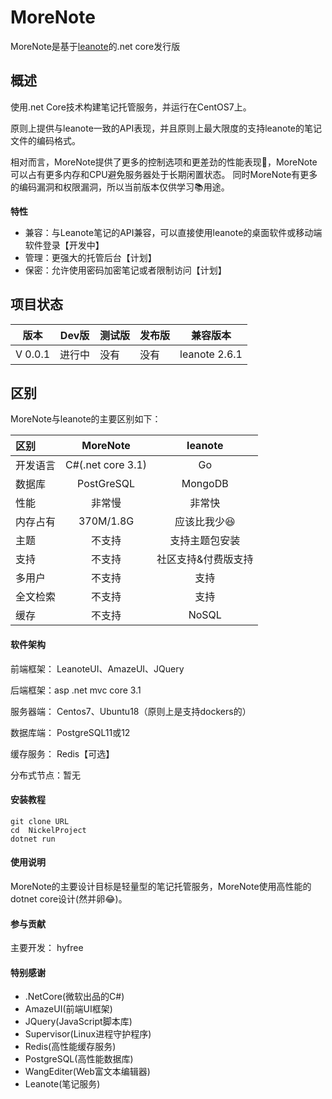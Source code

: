 # MoreNote

MoreNote是基于[leanote](https://github.com/leanote/leanote)的.net core发行版


## 概述

使用.net Core技术构建笔记托管服务，并运行在CentOS7上。


原则上提供与leanote一致的API表现，并且原则上最大限度的支持leanote的笔记文件的编码格式。

相对而言，MoreNote提供了更多的控制选项和更差劲的性能表现👏，MoreNote可以占有更多内存和CPU避免服务器处于长期闲置状态。
同时MoreNote有更多的编码漏洞和权限漏洞，所以当前版本仅供学习📚用途。

**特性**

* 兼容：与Leanote笔记的API兼容，可以直接使用leanote的桌面软件或移动端软件登录【开发中】
* 管理：更强大的托管后台【计划】
* 保密：允许使用密码加密笔记或者限制访问【计划】



## 项目状态


|  版本   | Dev版  | 测试版|发布版|兼容版本|
|  ----    | ----  |---- |---- | --- |
| V 0.0.1  |进行中 |   没有|   没有|leanote 2.6.1|


## 区别

MoreNote与leanote的主要区别如下：

| 区别| MoreNote | leanote |
| :----- | :----: | :----: |
| 开发语言 | C#(.net core 3.1) | Go |
| 数据库 | PostGreSQL | MongoDB  |
| 性能 | 非常慢 | 非常快  |
| 内存占有 | 370M/1.8G | 应该比我少😆  |
| 主题 | 不支持 | 支持主题包安装  |
| 支持 | 不支持 | 社区支持&付费版支持  |
| 多用户 | 不支持 | 支持  |
| 全文检索 | 不支持 | 支持  |
| 缓存 | 不支持 | NoSQL  |




#### 软件架构
前端框架： LeanoteUI、AmazeUI、JQuery

后端框架：asp .net mvc core 3.1

服务器端： Centos7、Ubuntu18（原则上是支持dockers的）

数据库端： PostgreSQL11或12

缓存服务： Redis【可选】  

分布式节点：暂无

#### 安装教程

```ssh
git clone URL
cd  NickelProject
dotnet run
```

#### 使用说明
 MoreNote的主要设计目标是轻量型的笔记托管服务，MoreNote使用高性能的dotnet core设计(然并卵😂)。


#### 参与贡献

主要开发： hyfree

#### 特别感谢
- .NetCore(微软出品的C#)
- AmazeUI(前端UI框架)
- JQuery(JavaScript脚本库)
- Supervisor(Linux进程守护程序) 
- Redis(高性能缓存服务)
- PostgreSQL(高性能数据库)
- WangEditer(Web富文本编辑器)
- Leanote(笔记服务)

